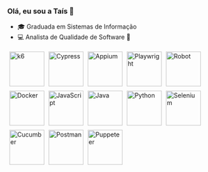 ### Olá, eu sou a Taís 👋

- :mortar_board: Graduada em Sistemas de Informação
- :computer: Analista de Qualidade de Software 🚀

<div style="display: flex; flex-wrap: wrap;">
    <img src="https://img.shields.io/badge/Testing-K6-informational?style=flat&logo=k6&logoColor=white&color=23A0DA" alt="k6" width="80" style="margin: 5px;">
    <img src="https://img.shields.io/badge/Testing-Cypress-informational?style=flat&logo=cypress&logoColor=white&color=4A6A9D" alt="Cypress" width="80" style="margin: 5px;">
    <img src="https://img.shields.io/badge/Testing-Appium-informational?style=flat&logo=appium&logoColor=white&color=E0C564" alt="Appium" width="80" style="margin: 5px;">
    <img src="https://img.shields.io/badge/Testing-Playwright-informational?style=flat&logo=playwright&logoColor=white&color=1E1E1E" alt="Playwright" width="80" style="margin: 5px;">
    <img src="https://img.shields.io/badge/Testing-Robot-informational?style=flat&logo=robotframework&logoColor=white&color=00A1FF" alt="Robot" width="80" style="margin: 5px;">
    <img src="https://img.shields.io/badge/Containerization-Docker-informational?style=flat&logo=docker&logoColor=white&color=2496ED" alt="Docker" width="80" style="margin: 5px;">
    <img src="https://img.shields.io/badge/Language-JavaScript-informational?style=flat&logo=javascript&logoColor=white&color=F7DF1E" alt="JavaScript" width="80" style="margin: 5px;">
    <img src="https://img.shields.io/badge/Language-Java-informational?style=flat&logo=java&logoColor=white&color=007396" alt="Java" width="80" style="margin: 5px;">
    <img src="https://img.shields.io/badge/Language-Python-informational?style=flat&logo=python&logoColor=white&color=3776AB" alt="Python" width="80" style="margin: 5px;">
    <img src="https://img.shields.io/badge/Testing-Selenium-informational?style=flat&logo=selenium&logoColor=white&color=43B02A" alt="Selenium" width="80" style="margin: 5px;">
    <img src="https://img.shields.io/badge/Testing-Cucumber-informational?style=flat&logo=cucumber&logoColor=white&color=00B388" alt="Cucumber" width="80" style="margin: 5px;">
    <img src="https://img.shields.io/badge/Testing-Postman-informational?style=flat&logo=postman&logoColor=white&color=FF6B37" alt="Postman" width="80" style="margin: 5px;">
    <img src="https://img.shields.io/badge/Testing-Puppeteer-informational?style=flat&logo=puppeteer&logoColor=white&color=1E1E1E" alt="Puppeteer" width="80" style="margin: 5px;">
</div>






